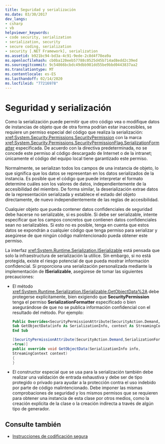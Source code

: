 ```yaml
---
title: Seguridad y serialización
ms.date: 03/30/2017
dev_langs:
- csharp
- vb
helpviewer_keywords:
- code security, serialization
- serialization, security
- secure coding, serialization
- security [.NET Framework], serialization
ms.assetid: b921bc94-bd3a-4c91-9ede-2c8d4f78ea9a
ms.openlocfilehash: cb0ba120eeb57788c0525d45b714ad8edd2c39ed
ms.sourcegitcommit: 9c54866bcbdc49dbb981dd55be9bbd0443837aa2
ms.translationtype: MT
ms.contentlocale: es-ES
ms.lasthandoff: 02/14/2020
ms.locfileid: "77216978"
---
```

# <a name="security-and-serialization"></a>Seguridad y serialización
Como la serialización puede permitir que otro código vea o modifique datos de instancias de objeto que de otra forma podrían estar inaccesibles, se requiere un permiso especial del código que realiza la serialización: <xref:System.Security.Permissions.SecurityPermission> con la marca <xref:System.Security.Permissions.SecurityPermissionFlag.SerializationFormatter> especificada. De acuerdo con la directiva predeterminada, no se concede este permiso al código descargado de Internet o de la intranet; únicamente el código del equipo local tiene garantizado este permiso.  
  
 Normalmente, se serializan todos los campos de una instancia de objeto, lo que significa que los datos se representan en los datos serializados de la instancia. Es posible que el código que puede interpretar el formato determine cuáles son los valores de datos, independientemente de la accesibilidad del miembro. De forma similar, la deserialización extrae datos de la representación serializada y establece el estado del objeto directamente, de nuevo independientemente de las reglas de accesibilidad.  
  
 Cualquier objeto que pueda contener datos confidenciales de seguridad debe hacerse no serializable, si es posible. Si debe ser serializable, intente especificar que los campos concretos que contienen datos confidenciales sean no serializables. Si esto no es posible, tenga en cuenta que estos datos se expondrán a cualquier código que tenga permiso para serializar y asegúrese de que ningún código malintencionado pueda obtener este permiso.  
  
 La interfaz <xref:System.Runtime.Serialization.ISerializable> está pensada que solo la infraestructura de serialización la utilice. Sin embargo, si no está protegida, existe el riesgo potencial de que pueda mostrar información confidencial. Si proporciona una serialización personalizada mediante la implementación de **ISerializable**, asegúrese de tomar las siguientes precauciones:  
  
- El método <xref:System.Runtime.Serialization.ISerializable.GetObjectData%2A> debe protegerse explícitamente, bien exigiendo que **SecurityPermission** tenga el permiso **SerializationFormatter** especificado o bien asegurándose de que no se publica información confidencial con el resultado del método. Por ejemplo:  
  
    ```vb  
    Public Overrides<SecurityPermissionAttribute(SecurityAction.Demand, SerializationFormatter := True)>  _  
    Sub GetObjectData(info As SerializationInfo, context As StreamingContext)  
    End Sub  
    ```  
  
    ```csharp  
    [SecurityPermissionAttribute(SecurityAction.Demand,SerializationFormatter   
    =true)]  
    public override void GetObjectData(SerializationInfo info,   
    StreamingContext context)  
    {  
    }  
    ```  
  
- El constructor especial que se usa para la serialización también debe realizar una validación de entrada exhaustiva y debe ser de tipo protegido o privado para ayudar a la protección contra el uso indebido por parte de código malintencionado. Debe imponer las mismas comprobaciones de seguridad y los mismos permisos que se requieren para obtener una instancia de esta clase por otros medios, como la creación explícita de la clase o la creación indirecta a través de algún tipo de generador.  
  
## <a name="see-also"></a>Consulte también

- [Instrucciones de codificación segura](../../standard/security/secure-coding-guidelines.md)
